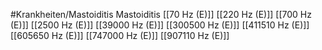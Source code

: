 #Krankheiten/Mastoiditis
Mastoiditis
[[70 Hz (E)]]
[[220 Hz (E)]]
[[700 Hz (E)]]
[[2500 Hz (E)]]
[[39000 Hz (E)]]
[[300500 Hz (E)]]
[[411510 Hz (E)]]
[[605650 Hz (E)]]
[[747000 Hz (E)]]
[[907110 Hz (E)]]